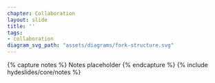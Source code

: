 ```yaml
---
chapter: Collaboration
layout: slide
title: ''
tags:
- collaboration
diagram_svg_path: "assets/diagrams/fork-structure.svg"
---
```


{% capture notes %}
Notes placeholder
{% endcapture %}
{% include hydeslides/core/notes %}
